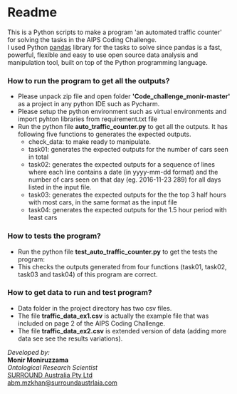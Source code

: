 # Readme #

This is a Python scripts to make a program 'an automated traffic counter' for solving the tasks in the AIPS Coding Challenge.  
I used Python [pandas](https://pandas.pydata.org/) library for the tasks to solve since pandas is a fast, powerful, flexible and easy to use open source data analysis and manipulation tool, built on top of the Python programming language.


### How to run the program to get all the outputs? ###

* Please unpack zip file and open folder **'Code_challenge_monir-master'** as a project in any python IDE such as Pycharm.
* Please setup the python environment such as virtual environments and import pyhton libraries from requirement.txt file
* Run the python file **auto_traffic_counter.py** to get all the outputs. It has following five functions to generates the expected outputs. 
    * check_data: to make ready to manipulate. 
    * task01: generates the expected outputs for the number of cars seen in total
    * task02: generates the expected outputs for a sequence of lines where each line contains a date (in yyyy-mm-dd format) and the number of cars seen on that day (eg. 2016-11-23 289) for all days listed in the input file.
    * task03: generates the expected outputs for the the top 3 half hours with most cars, in the same format as the input file
    * task04: generates the expected outputs for the 1.5 hour period with least cars  

### How to tests the program? ###

* Run the python file **test_auto_traffic_counter.py** to get the tests the program:
* This checks the outputs generated from four functions (task01, task02, task03 and task04) of this program are correct.

### How to get data to run and test program? ###
* Data folder in the project directory has two csv files. 
* The file **traffic_data_ex1.csv** is actually the example file that was included on page 2 of the AIPS Coding Challenge.
* The file **traffic_data_ex2.csv** is extended version of data (adding more data see see the results variations).


_Developed by:_  
**Monir Moniruzzama**  
_Ontological Research Scientist_  
[SURROUND Australia Pty Ltd](https://surroundaustralia.com)  
<abm.mzkhan@surroundaustrlaia.com>
